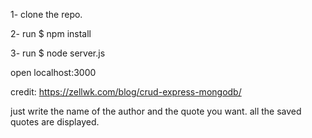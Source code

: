 1- clone the repo.

2-  run $ npm install 

3- run $ node server.js


open localhost:3000


credit:
https://zellwk.com/blog/crud-express-mongodb/



just write the name of the author and the quote you want.
all the saved quotes are displayed.
